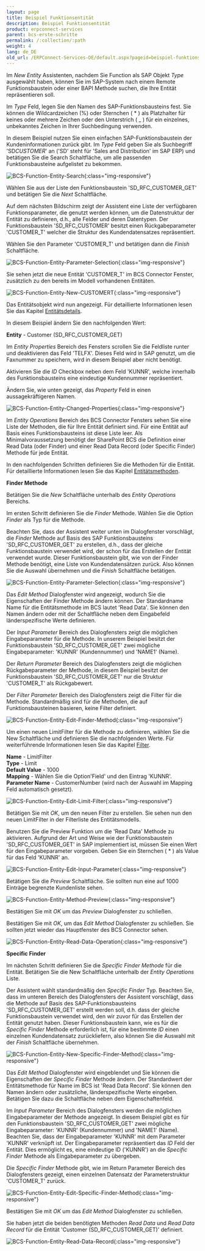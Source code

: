 ```yaml
---
layout: page
title: Beispiel Funktionsentität
description: Beispiel Funktionsentität
product: erpconnect-services
parent: bcs-erste-schritte
permalink: /:collection/:path
weight: 4
lang: de_DE
old_url: /ERPConnect-Services-DE/default.aspx?pageid=beispiel-funktionsentitaet
---
```


Im *New Entity*  Assistenten, nachdem Sie Function als SAP Objekt *Type* ausgewählt haben, können Sie im SAP-System nach einem Remote Funktionsbaustein oder einer BAPI Methode suchen, die Ihre Entität repräsentieren soll.

Im *Type* Feld, legen Sie den Namen des SAP-Funktionsbausteins fest. Sie können die Wildcardzeichen (%) oder Sternchen ( * ) als Platzhalter für keines oder mehrere Zeichen oder den Unterstrich ( _ ) für ein einzelnes, unbekanntes Zeichen in Ihrer Suchbedingung verwenden.

In diesem Beispiel nutzen Sie einen einfachen SAP-Funktionsbaustein der Kundeninformationen zurück gibt. Im *Type* Feld geben Sie als Suchbegriff 'SD*CUSTOMER*' an ('SD' steht für 'Sales and Distribution' im SAP ERP) und betätigen Sie die Search Schaltfläche, um alle passenden Funktionsbausteine aufgelistet zu bekommen.

![BCS-Function-Entity-Search](/img/content/BCS-Function-Entity-Search.png){:class="img-responsive"}

Wählen Sie aus der Liste den Funktionsbaustein 'SD_RFC_CUSTOMER_GET' und betätigen Sie die *Next* Schaltfläche.

Auf dem nächsten Bildschirm zeigt der Assistent eine Liste der verfügbaren Funktionsparameter, die genutzt werden können, um die Datenstruktur der Entität zu definieren, d.h., alle Felder und deren Datentypen. Der Funktionsbaustein 'SD_RFC_CUSTOMER' besitzt einen Rückgabeparameter 'CUSTOMER_T' welcher die Struktur des Kundendatensatzes repräsentiert.

Wählen Sie den Parameter 'CUSTOMER_T' und betätigen dann die *Finish* Schaltfläche.

![BCS-Function-Entity-Parameter-Selection](/img/content/BCS-Function-Entity-Parameter-Selection.png){:class="img-responsive"}

Sie sehen jetzt die neue Entität 'CUSTOMER_T' im BCS Connector Fenster, zusätzlich zu den bereits im Modell vorhandenen Entitäten.

![BCS-Function-Entity-New-CUSTOMERT](/img/content/BCS-Function-Entity-New-CUSTOMERT.png){:class="img-responsive"}

Das Entitätsobjekt wird nun angezeigt. Für detaillierte Informationen lesen Sie das Kapitel [Entitätsdetails]().

In diesem Beispiel ändern Sie den nachfolgenden Wert:


**Entity** -	 Customer (SD_RFC_CUSTOMER_GET)

Im *Entity Properties* Bereich des Fensters scrollen Sie die Feldliste runter und deaktivieren das Feld 'TELFX'. Dieses Feld wird in SAP genutzt, um die Faxnummer zu speichern, wird in diesem Beispiel aber nicht benötigt.

Aktivieren Sie die *ID* Checkbox neben dem Feld 'KUNNR', welche innerhalb des Funktionsbausteins eine eindeutige Kundennummer repräsentiert.

Ändern Sie, wie unten gezeigt, das *Property* Feld in einen aussagekräftigeren Namen.

![BCS-Function-Entity-Changed-Properties](/img/content/BCS-Function-Entity-Changed-Properties.png){:class="img-responsive"}

Im *Entity Operations* Bereich des BCS Connector Fensters sehen Sie eine Liste der Methoden, die für Ihre Entität definiert sind. Für eine Entität auf Basis eines Funktionsbausteins ist diese Liste leer. Als Minimalvoraussetzung benötigt der SharePoint BCS die Definition einer Read Data (oder Finder) und einer Read Data Record (oder Specific Finder) Methode für jede Entität.

In den nachfolgenden Schritten definieren Sie die Methoden für die Entität. Für detaillierte Informationen lesen Sie das Kapitel [Entitätsmethoden]().

**Finder Methode**

Betätigen Sie die *New* Schaltfläche unterhalb des *Entity Operations* Bereichs.

Im ersten Schritt definieren Sie die *Finder* Methode. Wählen Sie die Option *Finder* als Typ für die Methode.

Beachten Sie, dass der Assistent weiter unten im Dialogfenster vorschlägt, die *Finder* Methode auf Basis des SAP Funktionsbausteins 'SD_RFC_CUSTOMER_GET' zu erstellen, d.h., dass der gleiche Funktionsbaustein verwendet wird, der schon für das Erstellen der Entität verwendet wurde. Dieser Funktionsbaustein gibt, wie von der Finder Methode benötigt, eine Liste von Kundendatensätzen zurück. Also können Sie die Auswahl übernehmen und die *Finish* Schaltfläche betätigen.

![BCS-Function-Entity-Parameter-Selection](/img/content/BCS-Function-Entity-Parameter-Selection.png){:class="img-responsive"}

Das *Edit Method* Dialogfenster wird angezeigt, wodurch Sie die Eigenschaften der Finder Methode ändern können. Der Standardname Name für die Entitätsmethode im BCS lautet 'Read Data'. Sie können den Namen ändern oder mit der Schaltfläche neben dem Eingabefeld länderspezifische Werte definieren.

Der *Input Parameter* Bereich des Dialogfensters zeigt die möglichen Eingabeparameter für die Methode. In unserem Beispiel besitzt der Funktionsbaustein 'SD_RFC_CUSTOMER_GET' zwei mögliche Eingabeparameter: 'KUNNR' (Kundennummer) und 'NAME1' (Name).

Der *Return Parameter* Bereich des Dialogfensters zeigt die möglichen Rückgabeparameter der Methode, in diesem Beispiel besitzt der Funktionsbaustein 'SD_RFC_CUSTOMER_GET' nur die Struktur 'CUSTOMER_T' als Rückgabewert.

Der *Filter Parameter* Bereich des Dialogfensters zeigt die Filter für die Methode. Standardmäßig sind für die Methoden, die auf Funktionsbausteinen basieren, keine Filter definiert.

![BCS-Function-Entity-Edit-Finder-Method](/img/content/BCS-Function-Entity-Edit-Finder-Method.png){:class="img-responsive"}

Um einen neuen LimitFilter für die Methode zu definieren, wählen Sie die New Schaltfläche und definieren Sie die nachfolgenden Werte. Für weiterführende Informationen lesen Sie das Kapitel [Filter]().


**Name** -	 LimitFilter<br>
**Type** -	 Limit<br>
**Default Value** -	 1000<br>
**Mapping** -	 Wählen Sie die Option'Field' und den Eintrag 'KUNNR'.<br>
**Parameter Name** -	 CustomerNumber (wird nach der Auswahl im Mapping Feld automatisch gesetzt).

![BCS-Function-Entity-Edit-Limit-Filter](/img/content/BCS-Function-Entity-Edit-Limit-Filter.png){:class="img-responsive"}

Betätigen Sie mit *OK*, um den neuen Filter zu erstellen. Sie sehen nun den neuen LimitFilter in der Filterliste des Entitätsmodells.

Benutzen Sie die Preview Funktion um die 'Read Data' Methode zu aktivieren. Aufgrund der Art und Weise wie der Funktionsbaustein 'SD_RFC_CUSTOMER_GET' in SAP implementiert ist, müssen Sie einen Wert für den Eingabeparameter vorgeben. Geben Sie ein Sternchen ( * ) als Value für das Feld 'KUNNR' an.

![BCS-Function-Entity-Edit-Input-Parameter](/img/content/BCS-Function-Entity-Edit-Input-Parameter.png){:class="img-responsive"}

Betätigen Sie die *Preview* Schaltfläche. Sie sollten nun eine auf 1000 Einträge begrenzte Kundenliste sehen.

![BCS-Function-Entity-Method-Preview](/img/content/BCS-Function-Entity-Method-Preview.png){:class="img-responsive"}

Bestätigen Sie mit *OK* um das *Preview* Dialogfenster zu schließen.

Bestätigen Sie mit *OK*, um das *Edit Method* Dialogfenster zu schließen. Sie sollten jetzt wieder das Hauptfenster des BCS Connector sehen.

![BCS-Function-Entity-Read-Data-Operation](/img/content/BCS-Function-Entity-Read-Data-Operation.png){:class="img-responsive"}

**Specific Finder**

Im nächsten Schritt definieren Sie die *Specific Finder Methode* für die Entität. Betätigen Sie die New Schaltfläche unterhalb der *Entity Operations* Liste.

Der Assistent wählt standardmäßig den *Specific Finder* Typ. Beachten Sie, dass im unteren Bereich des Dialogfensters der Assistent vorschlägt, dass die Methode auf Basis des SAP-Funktionsbausteins 'SD_RFC_CUSTOMER_GET' erstellt werden soll, d.h. dass der gleiche Funktionsbaustein verwendet wird, den wir zuvor für das Erstellen der Entität genutzt haben. Dieser Funktionsbaustein kann, wie es für die *Specific Finder* Methode erforderlich ist, für eine bestimmte *ID* einen einzelnen Kundendatensatz zurückliefern, also können Sie die Auswahl mit der *Finish* Schaltfläche übernehmen.

![BCS-Function-Entity-New-Specific-Finder-Method](/img/content/BCS-Function-Entity-New-Specific-Finder-Method.png){:class="img-responsive"}

Das *Edit Method* Dialogfenster wird eingeblendet und Sie können die Eigenschaften der *Specific Finder* Methode ändern. Der Standardwert der Entitätsmethode für Name im BCS ist 'Read Data Record'. Sie können den Namen ändern oder zusätzliche, länderspezifische Werte eingeben. Betätigen Sie dazu die Schaltfläche neben dem Eigenschaftenfeld.

Im *Input Parameter* Bereich des Dialogfensters werden die möglichen Eingabeparameter der Methode angezeigt. In diesem Beispiel gibt es für den Funktionsbaustein 'SD_RFC_CUSTOMER_GET' zwei mögliche Eingabeparameter: 'KUNNR' (Kundennummer) und 'NAME1' (Name). Beachten Sie, dass der Eingabeparameter 'KUNNR' mit dem Parameter 'KUNNR' verknüpft ist. Der Eingabeparameter repräsentiert das *ID* Feld der Entität. Dies ermöglicht es, eine eindeutige ID ('KUNNR') an die *Specific Finder* Methode als Eingabeparameter zu übergeben.

Die *Specific Finder* Methode gibt, wie im Return Parameter Bereich des Dialogfensters gezeigt, einen einzelnen Datensatz der Parameterstruktur 'CUSTOMER_T' zurück. 

![BCS-Function-Entity-Edit-Specific-Finder-Method](/img/content/BCS-Function-Entity-Edit-Specific-Finder-Method.png){:class="img-responsive"}

Bestätigen Sie mit *OK* um das *Edit Method* Dialogfenster zu schließen.

Sie haben jetzt die beiden benötigten Methoden *Read Data* und *Read Data Record* für die Entität 'Customer (SD_RFC_CUSTOMER_GET)' definiert.

![BCS-Function-Entity-Read-Data-Record](/img/content/BCS-Function-Entity-Read-Data-Record.png){:class="img-responsive"}
